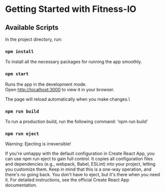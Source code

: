 # Getting Started with Fitness-IO

## Available Scripts

In the project directory, run:

### `npm install`
To install all the necessary packages for running the app smoothly.

### `npm start`

Runs the app in the development mode.\
Open [http://localhost:3000](http://localhost:3000) to view it in your browser.

The page will reload automatically when you make changes.\


### `npm run build`

To run a production build, run the following command: 'npm run build'

### `npm run eject`
Warning: Ejecting is irreversible!

If you're unhappy with the default configuration in Create React App, you can use npm run eject to gain full control. It copies all configuration files and dependencies (e.g., webpack, Babel, ESLint) into your project, letting you customize them. Keep in mind that this is a one-way operation, and there's no going back. You don't have to eject, but it's there when you need it. For detailed instructions, see the official Create React App documentation.

